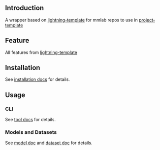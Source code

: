 ## Introduction

A wrapper based on [lightning-template](https://github.com/shenmishajing/lightning_template) for mmlab repos to use in [project-template](https://github.com/shenmishajing/project_template)

## Feature

All features from [lightning-template](https://github.com/shenmishajing/lightning_template)

## Installation

See [installation docs](docs/installation/installation.md) for details.

## Usage

### CLI

See [tool docs](docs/tools/cli.md) for details.

### Models and Datasets

See [model doc](docs/core/model.md) and [dataset doc](docs/core/dataset.md) for details.
